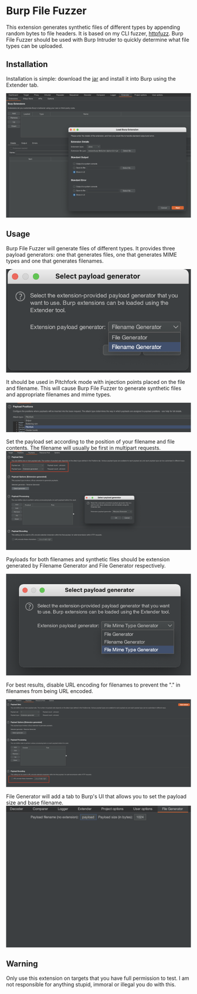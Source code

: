 # Burp File Fuzzer
This extension generates synthetic files of different types by appending random bytes to file headers.
It is based on my CLI fuzzer, [httpfuzz](https://github.com/joncooperworks/httpfuzz).
Burp File Fuzzer should be used with Burp Intruder to quickly determine what file types can be uploaded.

## Installation
Installation is simple: download the 
[jar](https://github.com/JonCooperWorks/burp-filefuzzer/releases/download/alpha-0.0.1/burp-filefuzzer-alpha-0.0.1.jar)
and install it into Burp using the Extender tab.

![Installing using Burp Extender](./images/burpextender.png)


## Usage
Burp File Fuzzer will generate files of different types.
It provides three payload generators: one that generates files, one that generates MIME types and one that generates 
filenames.

![Selecting the appropriate payload generator](./images/bundled%20payload%20generators.png)

It should be used in Pitchfork mode with injection points placed on the file and filename.
This will cause Burp File Fuzzer to generate synthetic files and appropriate filenames and mime types.

![Pitchfork mode in Burp Intruder](./images/pitchfork.png)

Set the payload set according to the position of your filename and file contents.
The filename will usually be first in multipart requests.
![Selecting extension generated payloads for each payload set](./images/payload%20sets%20extension%20generated.png)

Payloads for both filenames and synthetic files should be extension generated by Filename Generator and File Generator
respectively.

![File Fuzzer creates Extension-generated payloads](./images/select%20payload%20generator.png)

For best results, disable URL encoding for filenames to prevent the "." in filenames from being URL encoded.

![Disable URL encoding for filenames](./images/disable%20URL%20encoding.png)

File Generator will add a tab to Burp's UI that allows you to set the payload size and base filename.
![Burp UI tab](./images/burpuitab.png)
## Warning
Only use this extension on targets that you have full permission to test.
I am not responsible for anything stupid, immoral or illegal you do with this.